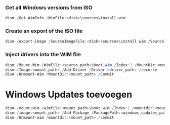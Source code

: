 ### Get all Windows versions from ISO

```powershell
dism /Get-WimInfo /WimFile:<disk>\sources\install.wim
```

### Create an export of the ISO file

```powershell
dism /export-image /SourceImageFile:<disk>\sources\install.wim /SourceIndex:5 /DestinationImageFile:<dir>\install.wim /Compress:max /CheckIntegrity
```

### Inject drivers into the WIM file

```powershell
dism /Mount-Wim /WimFile:<source_path>\boot.wim /Index:1 /MountDir:<mount_path>
dism /Image:<mount_path> /Add-Driver /Driver:<driver_path> /recurse
dism /Unmount-Wim /MountDir:<mount_path> /Commit
```

# Windows Updates toevoegen

```powershell
dism /mount-wim /wimfile:<mount_path>\boot.wim /Index:1 /mountdir:<mount_path>
dism /image:<mount_path> /Add-Package /PackagePath:<windows_updates_path>
dism /Unmount-wim /mountdir:<mount_path> /commit
```